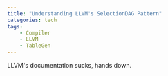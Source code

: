 ```yaml
---
title: "Understanding LLVM's SelectionDAG Pattern"
categories: tech
tags:
    - Compiler
    - LLVM
    - TableGen
---
```


LLVM's documentation sucks, hands down.